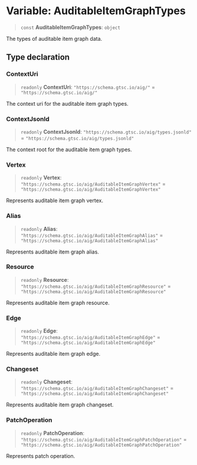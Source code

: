# Variable: AuditableItemGraphTypes

> `const` **AuditableItemGraphTypes**: `object`

The types of auditable item graph data.

## Type declaration

### ContextUri

> `readonly` **ContextUri**: `"https://schema.gtsc.io/aig/"` = `"https://schema.gtsc.io/aig/"`

The context uri for the auditable item graph types.

### ContextJsonld

> `readonly` **ContextJsonld**: `"https://schema.gtsc.io/aig/types.jsonld"` = `"https://schema.gtsc.io/aig/types.jsonld"`

The context root for the auditable item graph types.

### Vertex

> `readonly` **Vertex**: `"https://schema.gtsc.io/aig/AuditableItemGraphVertex"` = `"https://schema.gtsc.io/aig/AuditableItemGraphVertex"`

Represents auditable item graph vertex.

### Alias

> `readonly` **Alias**: `"https://schema.gtsc.io/aig/AuditableItemGraphAlias"` = `"https://schema.gtsc.io/aig/AuditableItemGraphAlias"`

Represents auditable item graph alias.

### Resource

> `readonly` **Resource**: `"https://schema.gtsc.io/aig/AuditableItemGraphResource"` = `"https://schema.gtsc.io/aig/AuditableItemGraphResource"`

Represents auditable item graph resource.

### Edge

> `readonly` **Edge**: `"https://schema.gtsc.io/aig/AuditableItemGraphEdge"` = `"https://schema.gtsc.io/aig/AuditableItemGraphEdge"`

Represents auditable item graph edge.

### Changeset

> `readonly` **Changeset**: `"https://schema.gtsc.io/aig/AuditableItemGraphChangeset"` = `"https://schema.gtsc.io/aig/AuditableItemGraphChangeset"`

Represents auditable item graph  changeset.

### PatchOperation

> `readonly` **PatchOperation**: `"https://schema.gtsc.io/aig/AuditableItemGraphPatchOperation"` = `"https://schema.gtsc.io/aig/AuditableItemGraphPatchOperation"`

Represents patch operation.
